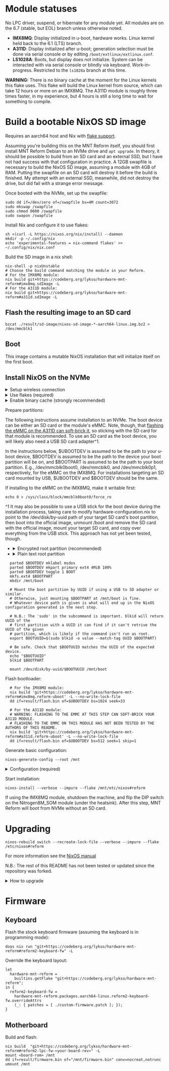 # Module statuses

No LPC driver, suspend, or hibernate for any module yet. All modules are on the 6.7 (stable, but EOL) branch unless otherwise noted.

- **IMX8MQ**: Display initialized in u-boot, hardware works. Linux kernel held back to the 6.1 (LTS) branch.
- **A311D**: Display initialized after u-boot; generation selection must be done via serial console or by editing `/boot/extlinux/extlinux.conf`.
- **LS1028A**: Boots, but display does not initialize. System can be interacted with via serial console or blindly via keyboard. Work-in-progress. Restricted to the `ls1028a` branch at this time.

**WARNING:** There is no binary cache at the moment for the Linux kernels this flake uses. This flake will build the Linux kernel from source, which can take 12 hours or more on an IMX8MQ. The A311D module is roughly three times faster, in my experience, but 4 hours is still a long time to wait for something to compile.

# Build a bootable NixOS SD image

Requires an aarch64 host and Nix with [flake support](https://www.tweag.io/blog/2020-05-25-flakes/).

Assuming you're building this on the MNT Reform itself, you should first install MNT Reform Debian to an NVMe drive and `apt upgrade`. In theory, it should be possible to build from an SD card and an external SSD, but I have not had success with that configuration in practice. A 12GB swapfile is necessary to build the NixOS SD image, assuming a module with 4GB of RAM. Putting the swapfile on an SD card will destroy it before the build is finished. My attempt with an external SSD, meanwhile, did not destroy the drive, but did fail with a strange error message.

Once booted with the NVMe, set up the swapfile:
```
sudo dd if=/dev/zero of=/swapfile bs=4M count=3072
sudo mkswap /swapfile
sudo chmod 0600 /swapfile
sudo swapon /swapfile
```

Install Nix and configure it to use flakes:
```
sh <(curl -L https://nixos.org/nix/install) --daemon
mkdir -p ~/.config/nix
echo 'experimental-features = nix-command flakes' >> ~/.config/nix/nix.conf
```

Build the SD image in a nix shell:
```
nix-shell -p nixUnstable
# Choose the build command matching the module in your Reform.
# For the IMX8MQ module:
nix build git+https://codeberg.org/lykso/hardware-mnt-reform#imx8mq.sdImage -L
# For the A311D module:
nix build git+https://codeberg.org/lykso/hardware-mnt-reform#a311d.sdImage -L
```

## Flash the resulting image to an SD card
```
bzcat ./result/sd-image/nixos-sd-image-*-aarch64-linux.img.bz2 > /dev/mmcblk1
```

## Boot

This image contains a mutable NixOS installation that will initialize itself on the first boot.

## Install NixOS on the NVMe

<details>
  <summary>Setup wireless connection</summary>

  ```
    sudo -i
    wpa_supplicant -B -i wlp1s0 -c <(wpa_passphrase ${SSID} ${PASSWORD})
  ```
</details>

<details>
  <summary>Use flakes (required)</summary>

  ```
    mkdir -p ~/.config/nix
    echo 'experimental-features = nix-command flakes' >> ~/.config/nix/nix.conf
    nix-shell -p nixUnstable
  ```
</details>

<details>
  <summary>Enable binary cache (strongly recommended)</summary>

  ```
    nix run nixpkgs#cachix -- use nix-community -m user-nixconf -v
  ```
</details>

Prepare partitions:

The following instructions assume installation to an NVMe. The boot device can be either an SD card or the module's eMMC. Note, though, that [flashing the eMMC on the A311D can soft-brick it](https://community.mnt.re/t/nvme-boot-not-working-with-a311d/1942/12), so sticking with the SD card for that module is recommended. To use an SD card as the boot device, you will likely also need a USB SD card adapter^1.

In the instructions below, $UBOOTDEV is assumed to be the path to your u-boot device, $BOOTDEV is assumed to be the path to the device your boot partition will be on, and $BOOTPART is assumed to be the path to your boot partition. E.g., /dev/mmcblk0boot0, /dev/mmcblk0, and /dev/mmcblk0p1, respectively, for the eMMC on the IMX8MQ. For installations targeting an SD card mounted by USB, $UBOOTDEV and $BOOTDEV should be the same.

If installing to the eMMC on the IMX8MQ, make it writable first:
```
echo 0 > /sys/class/block/mmcblk0boot0/force_ro
```

^1 It may also be possible to use a USB stick for the boot device during the installation process, taking care to modify hardware-configuration.nix to point to the /dev/disk/by-uuid path of your target SD card's boot partition, then boot into the official image, unmount /boot and remove the SD card with the official image, mount your target SD card, and copy over everything from the USB stick. This approach has not yet been tested, though.

* <details>
    <summary>Encrypted root partition (recommended)</summary>

    ```
      parted /dev/nvme0n1 mklabel gpt
      parted /dev/nvme0n1 mkpart NIX ext4 0% 100%
      cryptsetup luksFormat /dev/nvme0n1p1
      cryptsetup open /dev/nvme0n1p1 nix
      mkfs.ext4 /dev/mapper/nix
      mount /dev/mapper/nix /mnt/
    ```
  </details>

* <details>
    <summary>Plain text root partition </summary>

    ```
      parted /dev/nvme0n1 mklabel gpt
      parted /dev/nvme0n1 mkpart NIX ext4 0% 100%
      mkfs.ext4 /dev/nvme0n1p1
      mount /dev/nvme0n1p1 /mnt
    ```
  </details>

```
  parted $BOOTDEV mklabel msdos
  parted $BOOTDEV mkpart primary ext4 4MiB 100%
  parted $BOOTDEV toggle 1 BOOT
  mkfs.ext4 $BOOTPART
  mkdir /mnt/boot

  # Mount the boot partition by UUID if using a USB to SD adapter or similar.
  # Otherwise, just mounting $BOOTPART at /mnt/boot is fine.
  # Whatever device path is given is what will end up in the NixOS configuration generated in the next step.

  # N.B.: The 'sudo' in the subcommand is important. blkid will return UUID of the
  # first partition with a UUID it can find if it can't retrive the UUID of the given
  # partition, which is likely if the command isn't run as root.
  export BOOTUUID=$(sudo blkid -o value --match-tag UUID $BOOTPART)

  # Be safe. Check that $BOOTUUID matches the UUID of the expected device.
  echo "$BOOTUUID"
  blkid $BOOTPART

  mount /dev/disk/by-uuid/$BOOTUUID /mnt/boot
```

Flash bootloader:
```
  # For the IMX8MQ module:
  nix build 'git+https://codeberg.org/lykso/hardware-mnt-reform#imx8mq.reform-uboot' -L --no-write-lock-file
  dd if=result/flash.bin of=$UBOOTDEV bs=1024 seek=33

  # For the A311D module:
  # WARNING: FLASHING TO THE EMMC AT THIS STEP CAN SOFT-BRICK YOUR A311D MODULE.
  # FLASHING TO THE EMMC ON THIS MODULE HAS NOT BEEN TESTED BY THE AUTHORS OF THIS README.
  nix build 'git+https://codeberg.org/lykso/hardware-mnt-reform#a311d.reform-uboot' -L --no-write-lock-file
  dd if=result/flash.bin of=$UBOOTDEV bs=512 seek=1 skip=1
```

Generate basic configuration:
```
nixos-generate-config --root /mnt
```

<details>
  <summary>Configuration (required)</summary>

  Add a flake file at `/mnt/etc/nixos/flake.nix` to import configuration from this repository. Be sure to uncomment the `modules` line corresponding to the module in your Reform:
  ```
    {
      description = "Configuration for MNT Reform";

      inputs = {
        nixpkgs.url = "github:NixOS/nixpkgs/nixos-23.11";
        reform.url = "git+https://codeberg.org/lykso/hardware-mnt-reform";
      };

      outputs = { self, nixpkgs, reform }: {

        nixosConfigurations.reform = nixpkgs.lib.nixosSystem {
          system = "aarch64-linux";
          modules = [
            # Uncomment the NixOS module matching the module in your Reform.
            # reform.imx8mq.nixosModule # For IMX8MQ
            # reform.a311d.nixosModule # For A311D
            ./configuration.nix
            ({ pkgs, ... }: {
              nix.package = pkgs.nixFlakes;
              programs.sway.enable = true;
            })
          ];
        };

      };
    }
  ```
</details>

Start installation:
```
nixos-install --verbose --impure --flake /mnt/etc/nixos#reform
```

If using the IMX8MQ module, shutdown the machine, and flip the DIP switch on the Nitrogen8M_SOM module (under the heatsink). After this step, MNT Reform will boot from NVMe without an SD card.

# Upgrading

```
nixos-rebuild switch --recreate-lock-file --verbose --impure --flake /etc/nixos#reform
```

For more information see the  [NixOS manual](https://nixos.org/manual/nixos/stable/#sec-installation)

N.B.: The rest of this README has not been tested or updated since the repository was forked.

<details>
  <summary>How to upgrade</summary>

  ```
    nixos-rebuild switch --recreate-lock-file --verbose --impure --flake /etc/nixos#reform

    # in case there is new u-boot
    nix build "git+https://codeberg.org/lykso/hardware-mnt-reform#ubootReformImx8mq"
    echo 0 > /sys/class/block/mmcblk0boot0/force_ro
    dd if=result/flash.bin of=/dev/mmcblk0boot0 bs=1024 seek=33
  ```
</details>

# Firmware

## Keyboard

Flash the stock keyboard firmware (assuming the keyboard is in programming mode):
```
doas nix run "git+https://codeberg.org/lykso/hardware-mnt-reform#reform2-keyboard-fw" -L
```

Override the keyboard layout:
```
let
  hardware-mnt-reform =
    builtins.getFlake "git+https://codeberg.org/lykso/hardware-mnt-reform";
in {
  reform2-keyboard-fw =
    hardware-mnt-reform.packages.aarch64-linux.reform2-keyboard-fw.overrideAttrs
    (_: { patches = [ ./custom-firmware.patch ]; });
}
```

## Motherboard

Build and flash:
```
nix build  "git+https://codeberg.org/lykso/hardware-mnt-reform#reform2-lpc-fw-«your-board-rev»" -L
mount «board-rom» /mnt
dd if=result/firmware.bin of="/mnt/firmware.bin" conv=nocreat,notrunc
umount /mnt
```
